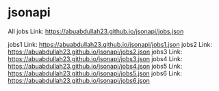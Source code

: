# jsonapi


All jobs Link: https://abuabdullah23.github.io/jsonapi/jobs.json

jobs1 Link: https://abuabdullah23.github.io/jsonapi/jobs1.json
jobs2 Link: https://abuabdullah23.github.io/jsonapi/jobs2.json
jobs3 Link: https://abuabdullah23.github.io/jsonapi/jobs3.json
jobs4 Link: https://abuabdullah23.github.io/jsonapi/jobs4.json
jobs5 Link: https://abuabdullah23.github.io/jsonapi/jobs5.json
jobs6 Link: https://abuabdullah23.github.io/jsonapi/jobs6.json

